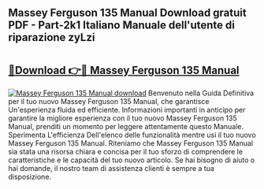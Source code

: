 ## Massey Ferguson 135 Manual Download gratuit PDF - Part-2k1 Italiano Manuale dell'utente di riparazione zyLzi

# <h2><a href="http://dfbry1.blite.top/?on=Massey+Ferguson+135+Manual">🔗Download 👉🔴 Massey Ferguson 135 Manual</a></h2>

[![Massey Ferguson 135 Manual download](https://i.imgur.com/lujVjoI.png)](http://dfbry1.blite.top/?on=Massey+Ferguson+135+Manual)
Benvenuto nella Guida Definitiva per il tuo nuovo Massey Ferguson 135 Manual, che garantisce Un'esperienza fluida ed efficiente. Informazioni importanti in anticipo per garantire la migliore esperienza con il tuo nuovo Massey Ferguson 135 Manual, prenditi un momento per leggere attentamente questo Manuale. Sperimenta L'efficienza Dell'elenco delle funzionalità mentre usi il tuo nuovo Massey Ferguson 135 Manual. Riteniamo che Massey Ferguson 135 Manual sia stata una risorsa chiara e concisa per il tuo sforzo di comprendere le caratteristiche e le capacità del tuo nuovo articolo. Se hai bisogno di aiuto o hai domande, il nostro team di assistenza clienti è sempre a tua disposizione.
